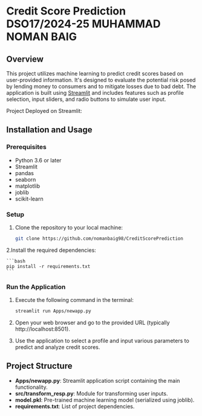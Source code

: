 # Credit Score Prediction DSO17/2024-25 MUHAMMAD NOMAN BAIG

## Overview

This project utilizes machine learning to predict credit scores based on user-provided information. It's designed to evaluate the potential risk posed by lending money to consumers and to mitigate losses due to bad debt. The application is built using [Streamlit](https://www.streamlit.io/) and includes features such as profile selection, input sliders, and radio buttons to simulate user input.

Project Deployed on Streamlit:

## Installation and Usage

### Prerequisites

- Python 3.6 or later
- Streamlit
- pandas
- seaborn
- matplotlib
- joblib
- scikit-learn

### Setup

1. Clone the repository to your local machine:

    ```bash
    git clone https://github.com/nomanbaig98/CreditScorePrediction
    ```



2.Install the required dependencies:

    ```bash
    pip install -r requirements.txt
    ```

### Run the Application

1. Execute the following command in the terminal:

    ```bash
    streamlit run Apps/newapp.py
    ```

2. Open your web browser and go to the provided URL (typically http://localhost:8501).

3. Use the application to select a profile and input various parameters to predict and analyze credit scores.

## Project Structure

- **Apps/newapp.py**: Streamlit application script containing the main functionality.
- **src/transform_resp.py**: Module for transforming user inputs.
- **model.pkl**: Pre-trained machine learning model (serialized using joblib).
- **requirements.txt**: List of project dependencies.


